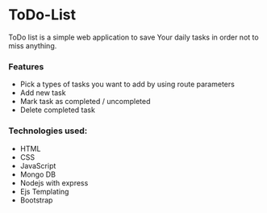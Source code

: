 # ToDo-List

ToDo list is a simple web application to save Your daily tasks in order not to miss anything.

### Features
* Pick a types of tasks you want to add by using route parameters
* Add new task
* Mark task as completed / uncompleted
* Delete completed task

### Technologies used:
* HTML
* CSS
* JavaScript
* Mongo DB
* Nodejs with express
* Ejs Templating
* Bootstrap

